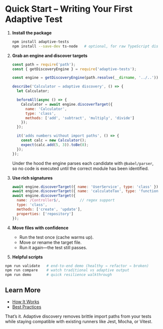 # Quick Start – Writing Your First Adaptive Test

1. **Install the package**

   ```bash
   npm install adaptive-tests
   npm install --save-dev ts-node   # optional, for raw TypeScript discovery
   ```

2. **Grab an engine and discover targets**

   ```javascript
   const path = require('path');
   const { getDiscoveryEngine } = require('adaptive-tests');

   const engine = getDiscoveryEngine(path.resolve(__dirname, '../..'));

   describe('Calculator – adaptive discovery', () => {
     let Calculator;

     beforeAll(async () => {
       Calculator = await engine.discoverTarget({
         name: 'Calculator',
         type: 'class',
         methods: ['add', 'subtract', 'multiply', 'divide']
       });
     });

     it('adds numbers without import paths', () => {
       const calc = new Calculator();
       expect(calc.add(5, 3)).toBe(8);
     });
   });
   ```

   Under the hood the engine parses each candidate with `@babel/parser`, so no
   code is executed until the correct module has been identified.

3. **Use rich signatures**

   ```javascript
   await engine.discoverTarget({ name: 'UserService', type: 'class' });
   await engine.discoverTarget({ name: 'calculateTax', type: 'function' });
   await engine.discoverTarget({
     name: /Controller$/,         // regex support
     type: 'class',
     methods: ['create', 'update'],
     properties: ['repository']
   });
   ```

4. **Move files with confidence**
   - Run the test once (cache warms up).
   - Move or rename the target file.
   - Run it again—the test still passes.

5. **Helpful scripts**

```bash
npm run validate   # end-to-end demo (healthy → refactor → broken)
npm run compare    # watch traditional vs adaptive output
npm run demo       # quick resilience walkthrough
```

## Learn More

- [How It Works](HOW_IT_WORKS.html)
- [Best Practices](BEST_PRACTICES.html)

That’s it. Adaptive discovery removes brittle import paths from your tests while
staying compatible with existing runners like Jest, Mocha, or Vitest.

